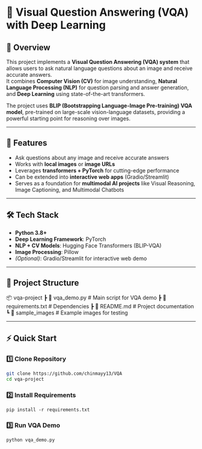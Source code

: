 # 🤖 Visual Question Answering (VQA) with Deep Learning

## 📌 Overview

This project implements a **Visual Question Answering (VQA) system** that allows users to ask natural language questions about an image and receive accurate answers.  
It combines **Computer Vision (CV)** for image understanding, **Natural Language Processing (NLP)** for question parsing and answer generation, and **Deep Learning** using state-of-the-art transformers.

The project uses **BLIP (Bootstrapping Language-Image Pre-training) VQA model**, pre-trained on large-scale vision-language datasets, providing a powerful starting point for reasoning over images.

---

## 🚀 Features

-  Ask questions about any image and receive accurate answers
-  Works with **local images** or **image URLs**
-  Leverages **transformers + PyTorch** for cutting-edge performance
-  Can be extended into **interactive web apps** (Gradio/Streamlit)
-  Serves as a foundation for **multimodal AI projects** like Visual Reasoning, Image Captioning, and Multimodal Chatbots

---

## 🛠️ Tech Stack

- **Python 3.8+**
- **Deep Learning Framework**: PyTorch
- **NLP + CV Models**: Hugging Face Transformers (BLIP-VQA)
- **Image Processing**: Pillow
- _(Optional)_: Gradio/Streamlit for interactive web demo

---

## 📂 Project Structure

📦 vqa-project
┣ 📜 vqa_demo.py # Main script for VQA demo
┣ 📜 requirements.txt # Dependencies
┣ 📜 README.md # Project documentation
┗ 📂 sample_images # Example images for testing

---

## ⚡ Quick Start

### 1️⃣ Clone Repository

```bash
git clone https://github.com/chinmayy13/VQA
cd vqa-project
```

### 2️⃣ Install Requirements
```
pip install -r requirements.txt
```

### 3️⃣ Run VQA Demo
```
python vqa_demo.py
```
